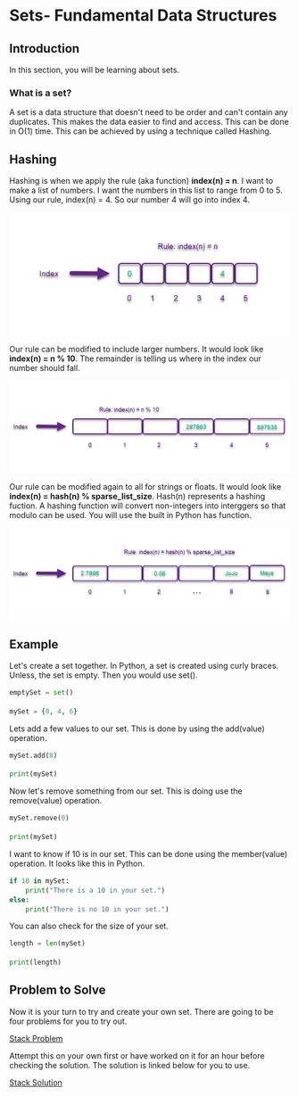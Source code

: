 # Sets- Fundamental Data Structures

## Introduction

In this section, you will be learning about sets. 

### What is a set?
A set is a data structure that doesn't need to be order 
and can't contain any duplicates. 
This makes the data easier to find and access. 
This can be done in O(1) time. 
This can be achieved by using a technique called Hashing. 

## Hashing
Hashing is when we apply the rule (aka function) **index(n) = n**.
I want to make a list of numbers. 
I want the numbers in this list to range from 0 to 5.
Using our rule, index(n) = 4. 
So our number 4 will go into index 4. 

<!-- Insert hashing picture. -->
![Picture of our hashing index.](hashing.png)

Our rule can be modified to include larger numbers. 
It would look like **index(n) = n % 10**.
The remainder is telling us where in the index our number should fall. 

<!-- Insert modulo hashing picture. -->
![Picture of hashing index with large numbers.](hashingLargeNumbers.png)

Our rule can be modified again to all for strings or floats. 
It would look like **index(n) = hash(n) % sparse_list_size**.
Hash(n) represents a hashing fuction. 
A hashing function will convert non-integers into interggers
so that modulo can be used. 
You will use the built in Python has function. 

<!-- Insert floats and strings hashing picture.-->
![Picture of hashing floats and strings.](hashingFloatsAndStrings.png)

## Example
Let's create a set together. 
In Python, a set is created using curly braces.
Unless, the set is empty. 
Then you would use set().

```python
emptySet = set()

mySet = {0, 4, 6}
```

Lets add a few values to our set. 
This is done by using the add(value) operation. 

```python
mySet.add(8)

print(mySet)
```

Now let's remove something from our set.
This is doing use the remove(value) operation.

```python
mySet.remove(0)

print(mySet)
```

I want to know if 10 is in our set.
This can be done using the member(value) operation.
It looks like this in Python.

```python
if 10 in mySet:
    print("There is a 10 in your set.")
else:
    print("There is no 10 in your set.")
```

You can also check for the size of your set. 

```python
length = len(mySet)

print(length)
```

## Problem to Solve
Now it is your turn to try and create your own set. 
There are going to be four problems for you to try out. 

[Stack Problem](stackProblem.py)

Attempt this on your own first or have worked on it for an hour
before checking the solution. 
The solution is linked below for you to use. 

[Stack Solution](stackSolution.py)